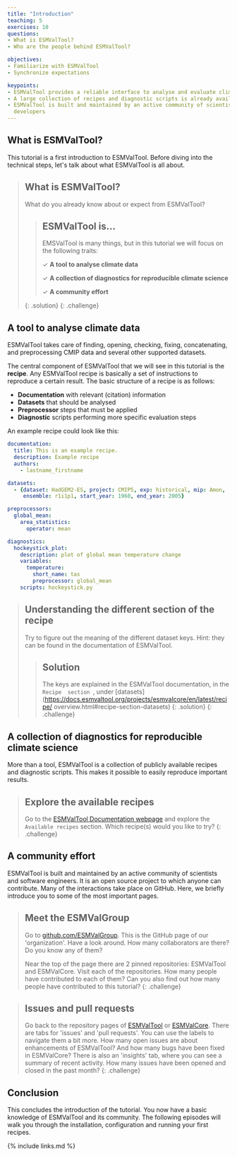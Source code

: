 ```yaml
---
title: "Introduction"
teaching: 5
exercises: 10
questions:
- What is ESMValTool?
- Who are the people behind ESMValTool?

objectives:
- Familiarize with ESMValTool
- Synchronize expectations

keypoints:
- ESMValTool provides a reliable interface to analyse and evaluate climate data
- A large collection of recipes and diagnostic scripts is already available
- ESMValTool is built and maintained by an active community of scientists and
  developers
---
```


## What is ESMValTool?

This tutorial is a first introduction to ESMValTool. Before diving into the
technical steps, let's talk about what ESMValTool is all about.

> ## What is ESMValTool?
>
> What do you already know about or expect from ESMValTool?
>
> > ## ESMValTool is...
> >
> > EMSValTool is many things, but in this tutorial we will focus on the
> > following traits:
> >
> > &#10003; **A tool to analyse climate data**
> >
> > &#10003; **A collection of diagnostics for reproducible climate science**
> >
> > &#10003; **A community effort**
> >
> {: .solution}
{: .challenge}

## A tool to analyse climate data

ESMValTool takes care of finding, opening, checking, fixing, concatenating, and
preprocessing CMIP data and several other supported datasets.

The central component of ESMValTool that we will see in this tutorial is the
**recipe**. Any ESMValTool recipe is basically a set of instructions to reproduce
a certain result. The basic structure of a recipe is as follows:

- **Documentation** with relevant (citation) information
- **Datasets** that should be analysed
- **Preprocessor** steps that must be applied
- **Diagnostic** scripts performing more specific evaluation steps

An example recipe could look like this:

```yaml
documentation:
  title: This is an example recipe.
  description: Example recipe
  authors:
    - lastname_firstname

datasets:
  - {dataset: HadGEM2-ES, project: CMIP5, exp: historical, mip: Amon, 
     ensemble: r1i1p1, start_year: 1960, end_year: 2005}

preprocessors:
  global_mean:
    area_statistics:
      operator: mean

diagnostics:
  hockeystick_plot:
    description: plot of global mean temperature change
    variables:
      temperature:
        short_name: tas
        preprocessor: global_mean
    scripts: hockeystick.py
```

> ## Understanding the different section of the recipe
>
> Try to figure out the meaning of the different dataset keys. Hint: they can
> be found in the documentation of ESMValTool.
>
> > ## Solution
> > The keys are explained in the ESMValTool documentation, in the `Recipe 
> >  section `, under
> [datasets](https://docs.esmvaltool.org/projects/esmvalcore/en/latest/recipe/
overview.html#recipe-section-datasets)
> {: .solution}
{: .challenge}

## A collection of diagnostics for reproducible climate science

More than a tool, ESMValTool is a collection of publicly available recipes and
diagnostic scripts. This makes it possible to easily reproduce important
results.

> ## Explore the available recipes
>
> Go to the [ESMValTool Documentation webpage](https://docs.esmvaltool.org/) and
> explore the `Available recipes` section. Which recipe(s) would you like to
> try?
{: .challenge}

## A community effort

ESMValTool is built and maintained by an active community of scientists and
software engineers. It is an open source project to which anyone can contribute.
Many of the interactions take place on GitHub. Here, we briefly introduce you to
some of the most important pages.

> ## Meet the ESMValGroup
>
> Go to [github.com/ESMValGroup](https://github.com/ESMValGroup). This is
> the GitHub page of our 'organization'. Have a look around. How many collaborators are
> there? Do you know any of them?
>
> Near the top of the page there are 2 pinned repositories: ESMValTool and
> ESMValCore. Visit each of the repositories. How many people have contributed
> to each of them? Can you also find out how many people have contributed to
> this tutorial?
{: .challenge}

> ## Issues and pull requests
>
> Go back to the repository pages of
> [ESMValTool](https://github.com/ESMValGroup/ESMValTool) or
> [ESMValCore](https://github.com/ESMValGroup/ESMValCore). There are tabs for
> 'issues' and 'pull requests'. You can use the labels to navigate them a bit
> more. How many open issues are about enhancements of ESMValTool? And how many
> bugs have been fixed in ESMValCore? There is also an 'insights' tab, where you
> can see a summary of recent activity. How many issues have been opened and
> closed in the past month?
{: .challenge}

## Conclusion

This concludes the introduction of the tutorial. You now have a basic knowledge
of ESMValTool and its community. The following episodes will walk you through
the installation, configuration and running your first recipes.

{% include links.md %}
